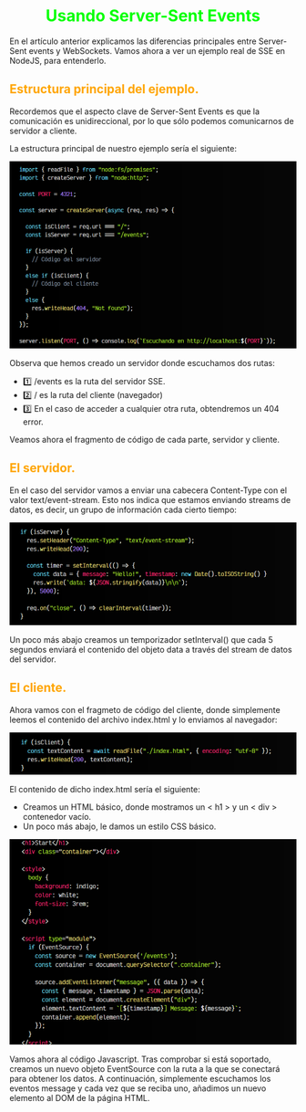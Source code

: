 # <span style="color:lime"><center>Usando Server-Sent Events</center></span>

En el artículo anterior explicamos las diferencias principales entre Server-Sent events y WebSockets. Vamos ahora a ver un ejemplo real de SSE en NodeJS, para entenderlo.

## <span style="color:orange">Estructura principal del ejemplo.</span>
Recordemos que el aspecto clave de Server-Sent Events es que la comunicación es unidireccional, por lo que sólo podemos comunicarnos de servidor a cliente.

La estructura principal de nuestro ejemplo sería el siguiente:

![alt text](./imagenes-server-sent-events/image.png)

Observa que hemos creado un servidor donde escuchamos dos rutas:

   - 1️⃣ /events es la ruta del servidor SSE.
   - 2️⃣ / es la ruta del cliente (navegador)
   - 3️⃣ En el caso de acceder a cualquier otra ruta, obtendremos un 404 error.

Veamos ahora el fragmento de código de cada parte, servidor y cliente.

## <span style="color:orange">El servidor.</span>
En el caso del servidor vamos a enviar una cabecera Content-Type con el valor text/event-stream. Esto nos indica que estamos enviando streams de datos, es decir, un grupo de información cada cierto tiempo:

![alt text](./imagenes-server-sent-events/image-1.png)

Un poco más abajo creamos un temporizador setInterval() que cada 5 segundos enviará el contenido del objeto data a través del stream de datos del servidor.

## <span style="color:orange">El cliente.</span>
Ahora vamos con el fragmeto de código del cliente, donde simplemente leemos el contenido del archivo index.html y lo enviamos al navegador:

![alt text](./imagenes-server-sent-events/image-2.png)

El contenido de dicho index.html sería el siguiente:

   - Creamos un HTML básico, donde mostramos un < h1 > y un < div > contenedor vacío.
   - Un poco más abajo, le damos un estilo CSS básico.

![alt text](./imagenes-server-sent-events/image-3.png)

Vamos ahora al código Javascript. Tras comprobar si está soportado, creamos un nuevo objeto EventSource con la ruta a la que se conectará para obtener los datos. A continuación, simplemente escuchamos los eventos message y cada vez que se reciba uno, añadimos un nuevo elemento al DOM de la página HTML.